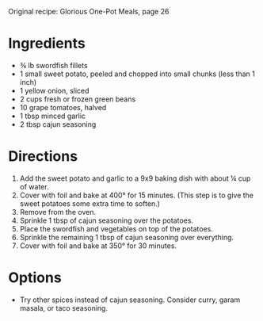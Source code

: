 Original recipe: Glorious One-Pot Meals, page 26

# Ingredients

- ¾ lb swordfish fillets
- 1 small sweet potato, peeled and chopped into small chunks (less than 1 inch)
- 1 yellow onion, sliced
- 2 cups fresh or frozen green beans
- 10 grape tomatoes, halved
- 1 tbsp minced garlic
- 2 tbsp cajun seasoning

# Directions

1. Add the sweet potato and garlic to a 9x9 baking dish with about ¼ cup of water.
1. Cover with foil and bake at 400° for 15 minutes. (This step is to give the sweet potatoes some extra time to soften.)
1. Remove from the oven.
1. Sprinkle 1 tbsp of cajun seasoning over the potatoes.
1. Place the swordfish and vegetables on top of the potatoes.
1. Sprinkle the remaining 1 tbsp of cajun seasoning over everything.
1. Cover with foil and bake at 350° for 30 minutes.

# Options

- Try other spices instead of cajun seasoning. Consider curry, garam masala, or taco seasoning.
